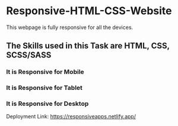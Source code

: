 # Responsive-HTML-CSS-Website
This webpage is fully responsive for all the devices.

## The Skills used in this Task are HTML, CSS, SCSS/SASS

### It is Responsive for Mobile
### It is Responsive for Tablet
### It is Responsive for Desktop

Deployment Link: https://responsiveapps.netlify.app/
